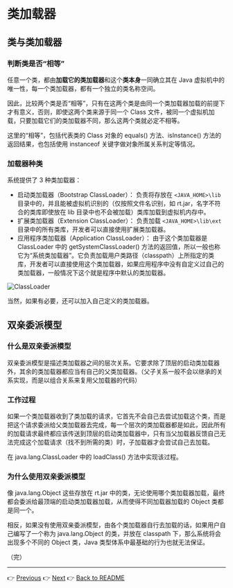 # 类加载器

## 类与类加载器

### 判断类是否“相等”

任意一个类，都由**加载它的类加载器**和这个**类本身**一同确立其在 Java 虚拟机中的唯一性，每一个类加载器，都有一个独立的类名称空间。

因此，比较两个类是否“相等”，只有在这两个类是由同一个类加载器加载的前提下才有意义，否则，即使这两个类来源于同一个 Class 文件，被同一个虚拟机加载，只要加载它们的类加载器不同，那么这两个类就必定不相等。

这里的“相等”，包括代表类的 Class 对象的 equals\(\) 方法、isInstance\(\) 方法的返回结果，也包括使用 instanceof 关键字做对象所属关系判定等情况。

### 加载器种类

系统提供了 3 种类加载器：

* 启动类加载器（Bootstrap ClassLoader）：  负责将存放在 `<JAVA_HOME>\lib` 目录中的，并且能被虚拟机识别的（仅按照文件名识别，如 rt.jar，名字不符合的类库即使放在 lib 目录中也不会被加载）类库加载到虚拟机内存中。
* 扩展类加载器（Extension ClassLoader）：  负责加载 `<JAVA_HOME>\lib\ext` 目录中的所有类库，开发者可以直接使用扩展类加载器。
* 应用程序类加载器（Application ClassLoader）：  由于这个类加载器是 ClassLoader 中的 getSystemClassLoader\(\) 方法的返回值，所以一般也称它为“系统类加载器”。它负责加载用户类路径（classpath）上所指定的类库，开发者可以直接使用这个类加载器，如果应用程序中没有自定义过自己的类加载器，一般情况下这个就是程序中默认的类加载器。

![ClassLoader](http://p9ucdlghd.bkt.clouddn.com/classloader.png)

当然，如果有必要，还可以加入自己定义的类加载器。

## 双亲委派模型

### 什么是双亲委派模型

双亲委派模型是描述类加载器之间的层次关系。它要求除了顶层的启动类加载器外，其余的类加载器都应当有自己的父类加载器。（父子关系一般不会以继承的关系实现，而是以组合关系来复用父加载器的代码）

### 工作过程

如果一个类加载器收到了类加载的请求，它首先不会自己去尝试加载这个类，而是把这个请求委派给父类加载器去完成，每一个层次的类加载器都是如此，因此所有的加载请求最终都应该传送到顶层的启动类加载器中，只有当父加载器反馈自己无法完成这个加载请求（找不到所需的类）时，子加载器才会尝试自己去加载。

在 java.lang.ClassLoader 中的 loadClass\(\) 方法中实现该过程。

### 为什么使用双亲委派模型

像 java.lang.Object 这些存放在 rt.jar 中的类，无论使用哪个类加载器加载，最终都会委派给最顶端的启动类加载器加载，从而使得不同加载器加载的 Object 类都是同一个。

相反，如果没有使用双亲委派模型，由各个类加载器自行去加载的话，如果用户自己编写了一个称为 java.lang.Object 的类，并放在 classpath 下，那么系统将会出现多个不同的 Object 类，Java 类型体系中最基础的行为也就无法保证。

（完）

---
👉 [Previous](/09-load-class-process)
👉 [Next](../README.md)
👉 [Back to README](../README.md)